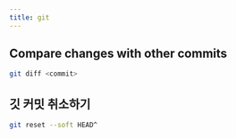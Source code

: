 ```yaml
---
title: git
---
```


## Compare changes with other commits

```bash
git diff <commit>
```

## 깃 커밋 취소하기

```bash
git reset --soft HEAD^
```